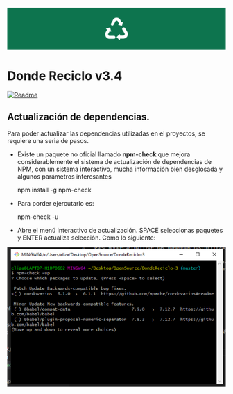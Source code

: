 

![Donde reciclo](src/assets/img/generico.png)



 # Donde Reciclo v3.4

[![Readme](https://img.shields.io/badge/readme-v3.4-blue)](https://github.com/datauy/DondeReciclo-3/)

## Actualización de dependencias.

Para poder actualizar las dependencias utilizadas en el proyectos, se requiere una seria de pasos.

- Existe un paquete no oficial llamado <b> npm-check </b> que mejora considerablemente el sistema de actualización de dependencias de NPM, con un sistema interactivo, mucha información bien desglosada y algunos parámetros interesantes

    npm install -g npm-check

- Para porder ejercutarlo es:

    npm-check -u 

- Abre el menú interactivo de actualización. SPACE seleccionas paquetes y ENTER actualiza selección. Como lo siguiente:


![Donde reciclo](src/assets/img/Act-Dep.png)
